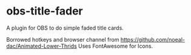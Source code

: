 # obs-title-fader
A plugin for OBS to do simple faded title cards. 

Borrowed hotkeys and browser channel from https://github.com/noeal-dac/Animated-Lower-Thrids
Uses FontAwesome for Icons.
